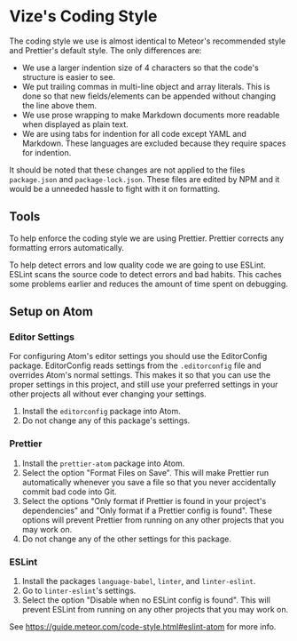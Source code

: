 # Vize's Coding Style

The coding style we use is almost identical to Meteor's recommended style and
Prettier's default style. The only differences are:

-   We use a larger indention size of 4 characters so that the code's structure
    is easier to see.
-   We put trailing commas in multi-line object and array literals. This is done
    so that new fields/elements can be appended without changing the line above
    them.
-   We use prose wrapping to make Markdown documents more readable when
    displayed as plain text.
-   We are using tabs for indention for all code except YAML and Markdown. These
    languages are excluded because they require spaces for indention.

It should be noted that these changes are not applied to the files
`package.json` and `package-lock.json`. These files are edited by NPM and it
would be a unneeded hassle to fight with it on formatting.

## Tools

To help enforce the coding style we are using Prettier. Prettier corrects any
formatting errors automatically.

To help detect errors and low quality code we are going to use ESLint. ESLint
scans the source code to detect errors and bad habits. This caches some problems
earlier and reduces the amount of time spent on debugging.

## Setup on Atom

### Editor Settings

For configuring Atom's editor settings you should use the EditorConfig package.
EditorConfig reads settings from the `.editorconfig` file and overrides Atom's
normal settings. This makes it so that you can use the proper settings in this
project, and still use your preferred settings in your other projects all
without ever changing your settings.

1.  Install the `editorconfig` package into Atom.
1.  Do not change any of this package's settings.

### Prettier

1.  Install the `prettier-atom` package into Atom.
1.  Select the option "Format Files on Save". This will make Prettier run
    automatically whenever you save a file so that you never accidentally commit
    bad code into Git.
1.  Select the options "Only format if Prettier is found in your project's
    dependencies" and "Only format if a Prettier config is found". These options
    will prevent Prettier from running on any other projects that you may work
    on.
1.  Do not change any of the other settings for this package.

### ESLint

1.  Install the packages `language-babel`, `linter`, and `linter-eslint`.
1.  Go to `linter-eslint`'s settings.
1.  Select the option "Disable when no ESLint config is found". This will
    prevent ESLint from running on any other projects that you may work on.

See https://guide.meteor.com/code-style.html#eslint-atom for more info.
